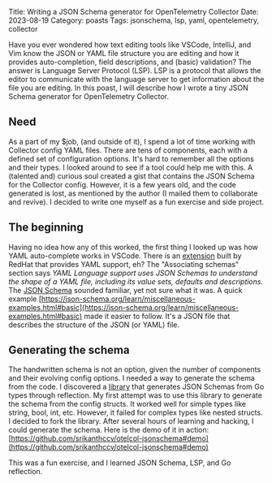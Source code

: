 Title: Writing a JSON Schema generator for OpenTelemetry Collector
Date: 2023-08-19
Category: poasts
Tags: jsonschema, lsp, yaml, opentelemetry, collector

Have you ever wondered how text editing tools like VSCode, IntelliJ, and Vim know the JSON or YAML file structure you are editing and how it provides auto-completion, field descriptions, and (basic) validation? The answer is Language Server Protocol (LSP). LSP is a protocol that allows the editor to communicate with the language server to get information about the file you are editing. In this poast, I will describe how I wrote a tiny JSON Schema generator for OpenTelemetry Collector.

## Need

As a part of my $job, (and outside of it), I spend a lot of time working with Collector config YAML files. There are tens of components, each with a defined set of configuration options. It's hard to remember all the options and their types. I looked around to see if a tool could help me with this. A (talented and) curious soul created a gist that contains the JSON Schema for the Collector config. However, it is a few years old, and the code generated is lost, as mentioned by the author (I mailed them to collaborate and revive). I decided to write one myself as a fun exercise and side project.

## The beginning

Having no idea how any of this worked, the first thing I looked up was how YAML auto-complete works in VSCode. There is an [extension](https://marketplace.visualstudio.com/items?itemName=redhat.vscode-yaml) built by RedHat that provides YAML support, eh? The "Associating schemas" section says _YAML Language support uses JSON Schemas to understand the shape of a YAML file, including its value sets, defaults and descriptions._ The [JSON Schema](https://json-schema.org/) sounded familiar, yet not sure what it was. A quick example [https://json-schema.org/learn/miscellaneous-examples.html#basic](https://json-schema.org/learn/miscellaneous-examples.html#basic) made it easier to follow. It's a JSON file that describes the structure of the JSON (or YAML) file.

## Generating the schema

The handwritten schema is not an option, given the number of components and their evolving config options. I needed a way to generate the schema from the code. I discovered a [library](https://github.com/invopop/jsonschema) that generates JSON Schemas from Go types through reflection. My first attempt was to use this library to generate the schema from the config structs. It worked well for simple types like string, bool, int, etc. However, it failed for complex types like nested structs. I decided to fork the library. After several hours of learning and hacking, I could generate the schema. Here is the demo of it in action: [https://github.com/srikanthccv/otelcol-jsonschema#demo](https://github.com/srikanthccv/otelcol-jsonschema#demo)

This was a fun exercise, and I learned JSON Schema, LSP, and Go reflection.